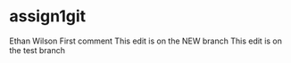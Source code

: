 # assign1git
Ethan Wilson
First comment
This edit is on the NEW branch
This edit is on the test branch

